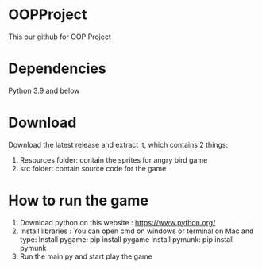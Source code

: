 # OOPProject
This our github for OOP Project
# Dependencies
Python 3.9 and below 
# Download
Download the latest release and extract it, which contains 2 things:
1. Resources folder: contain the sprites for angry bird game
2. src folder: contain source code for the game
# How to run the game
1. Download python on this website : https://www.python.org/
2. Install libraries : 
You can open cmd on windows or terminal on Mac and type:
  Install pygame: pip install pygame
  Install pymunk: pip install pymunk
3. Run the main.py and start play the game

